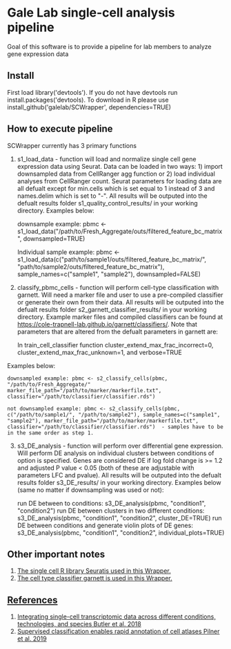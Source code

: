 
# Gale Lab single-cell analysis pipeline

Goal of this software is to provide a pipeline for lab members to analyze gene expression data


## Install 
First load library('devtools'). If you do not have devtools run install.packages('devtools). To download in R please use install_github('galelab/SCWrapper', dependencies=TRUE)

## How to execute pipeline
SCWrapper currently has 3 primary functions
1. s1_load_data - function will load and normalize single cell gene expression data using Seurat.  Data can be loaded in two ways: 1) import downsampled data from CellRanger agg function or 2) load individual analyses from CellRanger count.  Seurat parameters for loading data are all defualt except for min.cells which is set equal to 1 instead of 3 and names.delim which is set to "-".  All results will be outputed into the defualt results folder s1_quality_control_results/ in your working directory. Examples below:

    downsample example: pbmc <- s1_load_data("/path/to/Fresh_Aggregate/outs/filtered_feature_bc_matrix", downsampled=TRUE)

    Individual sample example: pbmc <- s1_load_data(c("path/to/sample1/outs/filtered_feature_bc_matrix/", "path/to/sample2/outs/filtered_feature_bc_matrix"), sample_names=c("sample1", "sample2"), downsampled=FALSE)

2. classify_pbmc_cells - function will perform cell-type classification with garnett.  Will need a marker file and user to use a pre-compiled classifier or generate their own from their data. All results will be outputed into the defualt results folder s2_garnett_classifier_results/ in your working directory.  Example marker files and compiled classifiers can be found at https://cole-trapnell-lab.github.io/garnett/classifiers/. Note that parameters that are altered from the defualt parameters in garnett are:

    In train_cell_classifier function cluster_extend_max_frac_incorrect=0, cluster_extend_max_frac_unknown=1, and verbose=TRUE 

Examples below:

    downsampled example: pbmc <- s2_classify_cells(pbmc, "/path/to/Fresh_Aggregate/" marker_file_path="/path/to/marker/markerfile.txt", classifier="/path/to/classifier/classifier.rds")

    not downsampled example: pbmc <- s2_classify_cells(pbmc, c("/path/to/sample1/", "/path/to/sample2"), sample_names=c("sample1", "sample2"), marker_file_path="/path/to/marker/markerfile.txt", classifier="/path/to/classifier/classifier.rds")  - samples have to be in the same order as step 1.  


3. s3_DE_analysis - function will perform over differential gene expression.  Will perform DE analysis on individual clusters between conditions of option is specified. Genes are considered DE if log fold change is >= 1.2 and adjusted P value < 0.05 (both of these are adjustable with parameters LFC and pvalue). All results will be outputed into the defualt results folder s3_DE_results/ in your working directory. Examples below (same no matter if downsampling was used or not): 

    run DE between to conditions: s3_DE_analysis(pbmc, "condition1", "condition2")
    run DE between clusters in two different conditions: s3_DE_analysis(pbmc, "condition1", "condition2", cluster_DE=TRUE)
    run DE between conditions and generate violin plots of DE genes: s3_DE_analysis(pbmc, "condition1", "condition2", individual_plots=TRUE)


## Other important notes 
1.  <a href="https://satijalab.org/seurat/" target="_blank">  The single cell R library Seuratis used in this Wrapper.  
2.  <a href="https://cole-trapnell-lab.github.io/garnett/docs/" target="_blank"> The cell type classifier garnett is used in this Wrapper.

## References 
1. Integrating single-cell transcriptomic data across different conditions, technologies, and species Butler et al. 2018 <a href="https://www.nature.com/articles/nbt.4096" target="_blank">
2. Supervised classification enables rapid annotation of cell atlases Pilner et al. 2019 <a href="https://www.nature.com/articles/s41592-019-0535-3" target="_blank">